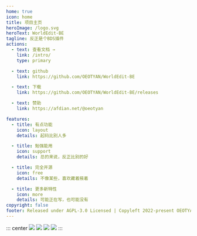 ```yaml
---
home: true
icon: home
title: 项目主页
heroImage: /logo.svg
heroText: WorldEdit-BE
tagline: 反正是个BDS插件
actions:
  - text: 查看文档 →
    link: /intro/
    type: primary

  - text: github
    link: https://github.com/OEOTYAN/WorldEdit-BE

  - text: 下载
    link: https://github.com/OEOTYAN/WorldEdit-BE/releases

  - text: 赞助
    link: https://afdian.net/@oeotyan

features:
  - title: 有点功能
    icon: layout
    details: 起码比别人多

  - title: 勉强能用
    icon: support
    details: 总的来说，反正比别的好

  - title: 完全开源
    icon: free
    details: 不像某些，喜欢藏着掖着

  - title: 更多新特性
    icon: more
    details: 可能正在写，也可能没有
copyright: false
footer: Released under AGPL-3.0 Licensed | Copyleft 2022-present OEOTYAN
---
```

::: center
![](https://img.shields.io/github/languages/code-size/OEOTYAN/WorldEdit-BE?style=for-the-badge)
![](https://img.shields.io/github/languages/top/OEOTYAN/WorldEdit-BE?style=for-the-badge)
![](https://img.shields.io/github/license/OEOTYAN/WorldEdit-BE?style=for-the-badge)
![](https://img.shields.io/github/downloads/OEOTYAN/WorldEdit-BE/total?style=for-the-badge)
:::